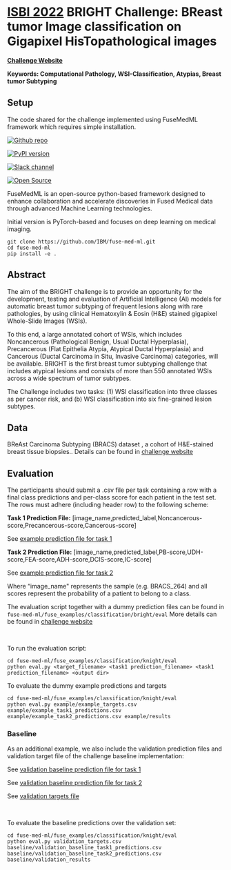# [ISBI 2022](https://biomedicalimaging.org/2022/) BRIGHT Challenge: BReast tumor Image classification on Gigapixel HisTopathological images

[**Challenge Website**](https://research.ibm.com/haifa/Workshops/BRIGHT)

**Keywords: Computational Pathology, WSI-Classification, Atypias, Breast tumor Subtyping**

## Setup
The code shared for the challenge implemented using FuseMedML framework which requires simple installation.

[![Github repo](https://img.shields.io/static/v1?label=GitHub&message=FuseMedML&color=brightgreen)](https://github.com/IBM/fuse-med-ml)

[![PyPI version](https://badge.fury.io/py/fuse-med-ml.svg)](https://badge.fury.io/py/fuse-med-ml)

[![Slack channel](https://img.shields.io/badge/support-slack-slack.svg?logo=slack)](https://join.slack.com/t/fusemedml/shared_invite/zt-xr1jaj29-h7IMsSc0Lq4qpVNxW97Phw)

[![Open Source](https://badges.frapsoft.com/os/v1/open-source.svg)](https://github.com/IBM/fuse-med-ml)


FuseMedML is an open-source python-based framework designed to enhance collaboration and accelerate discoveries in Fused Medical data through advanced Machine Learning technologies. 

Initial version is PyTorch-based and focuses on deep learning on medical imaging.

```
git clone https://github.com/IBM/fuse-med-ml.git
cd fuse-med-ml
pip install -e .
```

## Abstract
The aim of the BRIGHT challenge is to provide an opportunity for the development, testing and evaluation of Artificial Intelligence (AI) models for automatic breast tumor subtyping of frequent lesions along with rare pathologies, by using clinical Hematoxylin & Eosin (H&E) stained gigapixel Whole-Slide Images (WSIs). 

To this end, a large annotated cohort of WSIs, which includes Noncancerous (Pathological Benign, Usual Ductal Hyperplasia), Precancerous (Flat Epithelia Atypia, Atypical Ductal Hyperplasia) and Cancerous (Ductal Carcinoma in Situ, Invasive Carcinoma) categories, will be available. BRIGHT is the first breast tumor subtyping challenge that includes atypical lesions and consists of more than 550 annotated WSIs across a wide spectrum of tumor subtypes. 

The Challenge includes two tasks: (1) WSI classification into three classes as per cancer risk, and (b) WSI classification into six fine-grained lesion subtypes.

## Data
BReAst Carcinoma Subtyping (BRACS) dataset , a cohort of H&E-stained breast tissue biopsies.. Details can be found in [challenge website]()

## Evaluation
The participants should submit a .csv file per task containing a row with a final class predictions and per-class score for each patient in the test set. The rows must adhere (including header row) to the following scheme:

**Task 1 Prediction File:**
\[image_name,predicted_label,Noncancerous-score,Precancerous-score,Cancerous-score\]

See [example prediction file for task 1](https://github.com/IBM/fuse-med-ml/blob/master/fuse_examples/classification/bright/eval/example/example_task1_predictions.csv)

**Task 2 Prediction File:**
\[image_name,predicted_label,PB-score,UDH-score,FEA-score,ADH-score,DCIS-score,IC-score\]

See [example prediction file for task 2](https://github.com/IBM/fuse-med-ml/blob/master/fuse_examples/classification/bright/eval/example/example_task2_predictions.csv)

Where “image_name" represents the sample (e.g. BRACS_264) and all scores represent the probability of a patient to belong to a class.

The evaluation script together with a dummy prediction files can be found in `fuse-med-ml/fuse_examples/classification/bright/eval`
More details can be found in [challenge website](https://research.ibm.com/haifa/Workshops/BRIGHT)


<br/>

To run the evaluation script:
```
cd fuse-med-ml/fuse_examples/classification/knight/eval
python eval.py <target_filename> <task1 prediction_filename> <task1 prediction_filename> <output dir>
```
To evaluate the dummy example predictions and targets
```
cd fuse-med-ml/fuse_examples/classification/knight/eval 
python eval.py example/example_targets.csv example/example_task1_predictions.csv example/example_task2_predictions.csv example/results
```    

### Baseline
As an additional example, we also include the validation prediction files and validation target file of the challenge baseline implementation:
 
 
See [validation baseline prediction file for task 1](https://github.com/IBM/fuse-med-ml/blob/master/fuse_examples/classification/bright/eval/baseline/validation_baseline_task1_predictions.csv)


See [validation baseline prediction file for task 2](https://github.com/IBM/fuse-med-ml/blob/master/fuse_examples/classification/bright/eval/baseline/validation_baseline_task2_predictions.csv)


See [validation targets file](https://github.com/IBM/fuse-med-ml/blob/master/fuse_examples/classification/bright/eval/validation_targets.csv)



<br/>

To evaluate the baseline predictions over the validation set:
```
cd fuse-med-ml/fuse_examples/classification/knight/eval
python eval.py validation_targets.csv baseline/validation_baseline_task1_predictions.csv baseline/validation_baseline_task2_predictions.csv baseline/validation_results
```
